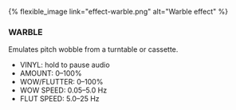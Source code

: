 ---
---

{% flexible_image link="effect-warble.png" alt="Warble effect" %}

### WARBLE
Emulates pitch wobble from a turntable or cassette.
* VINYL: hold to pause audio
* AMOUNT: 0–100%
* WOW/FLUTTER: 0–100%
* WOW SPEED: 0.05–5.0 Hz
* FLUT SPEED: 5.0–25 Hz
